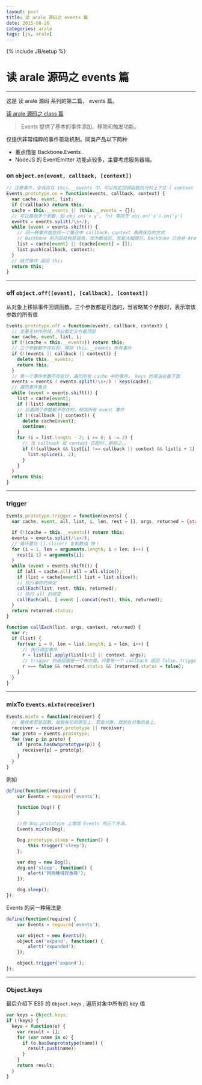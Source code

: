 ```yaml
---
layout: post
title: 读 arale 源码之 events 篇
date: 2015-08-26
categories: arale
tags: [js, arale]
---
```

{% include JB/setup %}

# 读 arale 源码之 events 篇
---

这是 读 arale 源码 系列的第二篇， events 篇。

[读 arale 源码之 class 篇](http://www.honger05.com/arale/2015-08-31-arale-class/)

> Events 提供了基本的事件添加、移除和触发功能。

仅提供非常纯粹的事件驱动机制。同类产品以下两种

- 重点借鉴 Backbone.Events .
- NodeJS 的 EventEmitter 功能点较多，主要考虑服务器端。

### on  `object.on(event, callback, [context])`

````js
// 注册事件，全保存在 this.__events 中，可以指定回调函数执行时上下文 [ context ]
Events.prototype.on = function(events, callback, context) {
  var cache, event, list;
  if (!callback) return this;
  cache = this.__events || (this.__events = {});
  // 可以接收多个参数，如 obj.on('x y', fn) 等同于 obj.on('x').on('y')
  events = events.split(/\s+/);
  while (event = events.shift()) {
    // 同一种事件放在同一个集合中 callback，context 两两保存的方式
    // Backbone 的内部结构是链表，改为数组后，性能大幅提升。Backbone 已合并 Arale 代码。
    list = cache[event] || (cache[event] = []);
    list.push(callback, context);
  }
  // 链式操作 返回 this
  return this;
}
````

<!--break-->

----
### off `object.off([event], [callback], [context])`

从对象上移除事件回调函数。三个参数都是可选的，当省略某个参数时，表示取该参数的所有值

````js
Events.prototype.off = function(events, callback, context) {
  // 变量无块作用域，所以都定义在最顶部
  var cache, event, list, i;
  if (!(cache = this.__events)) return this;
  // 三个参数都不存在时，移除 this.__events 所有事件
  if (!(events || callback || context)) {
    delete this.__events;
    return this;
  }
  // 第一个事件参数不存在时，遍历所有 cache 中的事件。 keys 的用法在最下面
  events = events ? events.split(/\s+/) : keys(cache);
  // 遍历事件集合
  while (event = events.shift()) {
    list = cache[event];
    if (!list) continue;
    // 后面两个参数都不存在时，移除所有 event 事件
    if (!(callback || context)) {
      delete cache[event];
      continue;
    }
    for (i = list.length - 2; i >= 0; i -= 2) {
      // 当 callback 或 context 匹配时，删除之。。
      if (!(callback && list[i] !== callback || context && list[i + 1] !== context)) {
        list.splice(i, 2);
      }
    }
  }
  return this;
}
````

----
### trigger

````js
Events.prototype.trigger = function(events) {
  var cache, event, all, list, i, len, rest = [], args, returned = {status: true};

  if (!(cache = this.__events)) return this;
  events = events.split(/\s+/);
  // 循环要比 [].slice() 复制数组 快！
  for (i = 1, len = arguments.length; i < len; i++) {
    rest[i-1] = arguments[i];
  }
  while (event = events.shift()) {
    if (all = cache.all) all = all.slice();
    if (list = cache[event]) list = list.slice();
    // 执行事件的绑定
    callEach(list, rest, this, returned);
    // 执行 all 的绑定
    callEach(all, [ event ].concat(rest), this, returned);
  }
  return returned.status;
}

function callEach(list, args, context, returned) {
  var r;
  if (list) {
    for(var i = 0, len = list.length; i < len, i++) {
      // 执行绑定事件
      r = list[i].apply(list[i+1] || context, args);
      // trigger 的返回值是一个布尔值，只要有一个 callback 返回 false，trigger 就会返回 false。
      r === false && returned.status && (returned.status = false);
    }
  }
}
````

---
### mixTo `Events.mixTo(receiver)`

````js
Events.mixTo = function(receiver) {
  // 接收者若是函数，就放在它的原型上，若是对象，就放在对象的身上。
  receiver = receiver.prototype || receiver;
  var proto = Events.prototype;
  for (var p in proto) {
    if (proto.hasOwnprototype(p)) {
      receiver[p] = proto[p];
    }
  }
}
````

例如

````js
define(function(require) {
    var Events = require('events');

    function Dog() {
    }

    //在 Dog.prototype 上增加 Events 的三个方法。
    Events.mixTo(Dog);

    Dog.prototype.sleep = function() {
        this.trigger('sleep');
    };

    var dog = new Dog();
    dog.on('sleep', function() {
        alert('狗狗睡得好香呀');
    });

    dog.sleep();
});
````

Events 的另一种用法是

````js
define(function(require) {
    var Events = require('events');

    var object = new Events();
    object.on('expand', function() {
        alert('expanded');
    });

    object.trigger('expand');
});
````


---
### Object.keys

最后介绍下 ES5 的 `Object.keys` , 遍历对象中所有的 key 值

````js
var keys = Object.keys;
if (!keys) {
  keys = function(o) {
    var result = [];
    for (var name in o) {
      if (o.hasOwnprototype(name)) {
        result.push(name);
      }
    }
    return result;
  }
}
````








